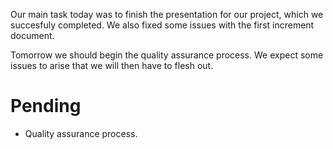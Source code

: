 Our main task today was to finish the presentation for our project, which we succesfuly completed. We also fixed some issues with the first increment document.

Tomorrow we should begin the quality assurance process. We expect some issues to arise that we will then have to flesh out.

# Pending
* Quality assurance process.
